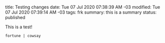 title: Testing changes
date: Tue 07 Jul 2020 07:38:39 AM -03
modified: Tue 07 Jul 2020 07:39:14 AM -03
tags:  frk
summary: this is a summary
status: published

This is a test!

```
fortune | cowsay
```
